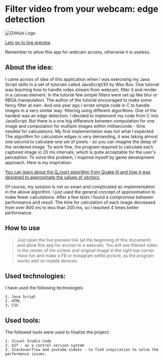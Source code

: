 # Filter video from your webcam: edge detection

![GitHub Logo](/images/filter_edge_detection.bmp)


[Lets go to live preview](https://pdoubleu.github.io/edge_detection/)

Remember to allow this app for webcam access, otherwise it is useless.

## About the idea:

I came across of idea of this application when I was exercising my Java Script skills in a set of tutorials called JavaScript30 by Wes Bos. One tutorial was teaching how to handle video stream from webcam, filter it and render in a canvas element. In the tutorial few simple filters were set up like blur or RBGA manipulation. The author of the tutorial encouraged to make some fancy filter at own. And one year ago I wrote simple code in C to handle images in a very similar way: filtering using different algorithms. One of the hardest was an edge detection. I decided to implement my code from C into JavaScript. But there is a one big difference between computation for one image and computation for multiple images within milliseconds - time needed for calculations. My first implementation was not what I expected. The algorithm for calculation edges is very demanding, it was taking almost one second to calculate one set of pixels - so you can imagine the delay of the rendered image. To work fine, the program required to calculate each captured image in 20 ms intervals, which is quite acceptable for the user's perception. To solve this problem, I inspired myself by game development approach. Here is my inspiration:

[You can learn about the Q_rsqrt algorithm from Quake III and how it was designed to approximate the values of vectors: ](https://www.youtube.com/watch?v=p8u_k2LIZyo&t=310s)

Of course, my solution is not so smart and complicated as implementation in the above algorithm. I just used the general concept of approximation to make fewer calculations. After a few tests I found a compromise between performance and result. The time for calculation of each image decreased from over 800 ms to less than 200 ms, so I reached 4 times better performance.

## How to use
> Just open the live preview link (at the beginning of this document) and allow this app for access to a webcam.
> You will see filtered video in the center of the screen and original image in the right top corner.
> Have fun and make a FB or Instagram selfie picture, as the program works well on mobile devices.

## Used technologies:

I have used the following technologies:

    1. Java Script
    2. HTML
    3. CSS

## Used tools:

The followed tools were used to finalize the project:

    1. Visual Studio Code
    2. GIT - as a control version system
    3. Stackoverflow and youtube videos - to find inspiration to solve the performance issues.
